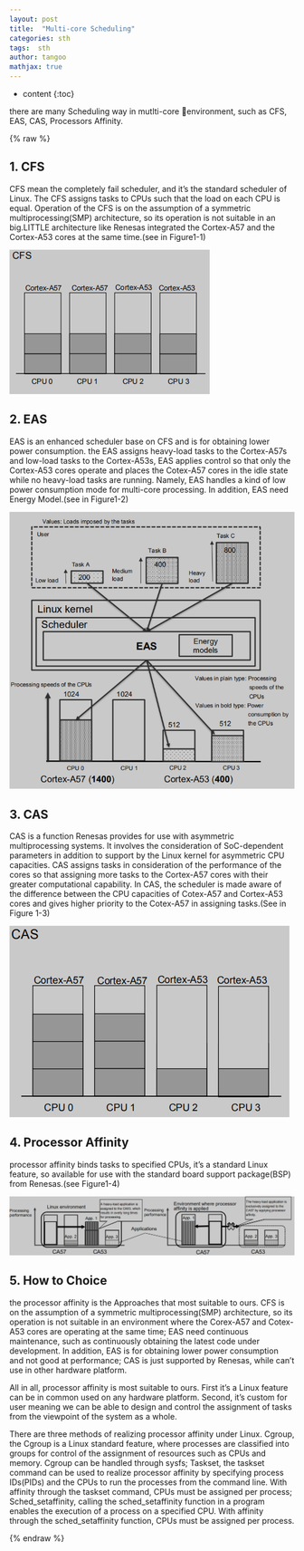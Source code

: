 ```yaml
---
layout: post
title:  "Multi-core Scheduling"
categories: sth
tags:  sth
author: tangoo
mathjax: true
---
```



* content
{:toc}

there are many Scheduling way in mutlti-core environment, such as CFS, EAS, CAS, Processors Affinity. 






{% raw %}


## 1. CFS

CFS mean the completely fail scheduler, and it’s the standard scheduler of Linux. The CFS assigns tasks to CPUs such that the load on each CPU is equal. Operation of the CFS is on the assumption of a symmetric multiprocessing(SMP) architecture, so its operation is not suitable in an big.LITTLE architecture like Renesas integrated the Cortex-A57 and the Cortex-A53 cores at the same time.(see in Figure1-1)

![alt text](../image/2021-04-17-multi-core-scheduling-1-1.png "Figure1-1  CFS Assigning Tasks")

## 2. EAS 

EAS is an enhanced scheduler base on CFS and is for obtaining lower power consumption. the EAS assigns heavy-load tasks to the Cortex-A57s and low-load tasks to the Cortex-A53s, EAS applies control so that only the Cortex-A53 cores operate and places the Cotex-A57 cores in the idle state while no heavy-load tasks are running. Namely, EAS handles a kind of low power consumption mode for multi-core processing. In addition, EAS need Energy Model.(see in Figure1-2)

![alt text](../image/2021-04-17-multi-core-scheduling-1-2.png "Figure 1-2  Schematic View of Applying EAS to the Assignment of Tasks")

## 3. CAS

CAS is a function Renesas provides for use with asymmetric multiprocessing systems. It involves the consideration of SoC-dependent parameters in addition to support by the Linux kernel for asymmetric CPU capacities. CAS assigns tasks in consideration of the performance of the cores so that assigning more tasks to the Cortex-A57 cores with their greater computational capability. In CAS, the scheduler is made aware of the difference between the CPU capacities of Cotex-A57 and Cortex-A53 cores and gives higher priority to the Cotex-A57 in assigning tasks.(See in Figure 1-3)

![alt text](../image/2021-04-17-multi-core-scheduling-1-3.png "Figure1-3  CAS Assigning Tasks")

## 4. Processor Affinity

processor affinity binds tasks to specified CPUs, it’s a standard Linux feature, so available for use with the standard board support package(BSP) from Renesas.(see Figure1-4)

![alt text](../image/2021-04-17-multi-core-scheduling-1-4.png "Figure1-4  Assigning Task without & with Processor Affinity")

## 5. How to Choice

the processor affinity is the Approaches that most suitable to ours. CFS is on the assumption of a symmetric multiprocessing(SMP) architecture, so its operation is not suitable in an environment where the Corex-A57 and Cotex-A53 cores are operating at the same time; EAS need continuous maintenance, such as continuously obtaining the latest code under development. In addition, EAS is for obtaining lower power consumption and not good at performance; CAS is just supported by Renesas, while can’t use in other hardware platform.

All in all, processor affinity is most suitable to ours. First it’s a Linux feature can be in common used on any hardware platform. Second, it’s custom for user meaning we can be able to design and control the assignment of tasks from the viewpoint of the system as a whole.

There are three methods of realizing processor affinity under Linux. Cgroup, the Cgroup is a Linux standard feature, where processes are classified into groups for control of the assignment of resources such as CPUs and memory. Cgroup can be handled through sysfs; Taskset, the taskset command can be used to realize processor affinity by specifying process IDs(PIDs) and the CPUs to run the processes from the command line. With affinity through the taskset command, CPUs must be assigned per process; Sched_setaffinity, calling the sched_setaffinity function in a program enables the execution of a process on a specified CPU. With affinity through the sched_setaffinity function, CPUs must be assigned per process.

{% endraw %}